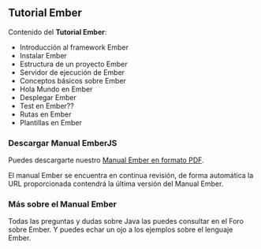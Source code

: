 ## Tutorial Ember

Contenido del **Tutorial Ember**:

* Introducción al framework Ember
* Instalar Ember
* Estructura de un proyecto Ember
* Servidor de ejecución de Ember
* Conceptos básicos sobre Ember
* Hola Mundo en Ember
* Desplegar Ember
* Test en Ember??
* Rutas en Ember
* Plantillas en Ember

### Descargar Manual EmberJS
Puedes descargarte nuestro [Manual Ember en formato PDF](https://gitprint.com/victorcuervo/manualweb/blob/master/ember/pdf/tutorial-ember-pdf.md).


El manual Ember se encuentra en continua revisión, de forma automática la URL proporcionada contendrá la última versión del Manual Ember.

### Más sobre el Manual Ember
Todas las preguntas y dudas sobre Java las puedes consultar en el Foro sobre Ember. Y puedes echar un ojo a los ejemplos sobre el lenguaje Ember.

